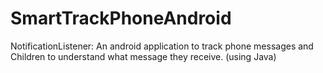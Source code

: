 # SmartTrackPhoneAndroid
  NotificationListener: An android application to track phone messages and Children to understand what message they receive. (using Java) 
